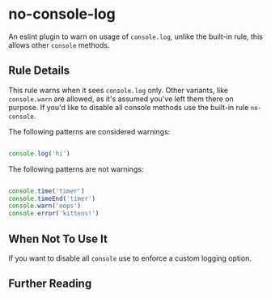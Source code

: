 # no-console-log

An eslint plugin to warn on usage of `console.log`, unlike the built-in rule, this allows other `console` methods.

## Rule Details

This rule warns when it sees `console.log` only. Other variants, like `console.warn` are allowed, as it's assumed you've left them there on purpose. If you'd like to disable all console methods use the built-in rule `no-console`.

The following patterns are considered warnings:

```js

console.log('hi')

```

The following patterns are not warnings:

```js

console.time('timer')
console.timeEnd('timer')
console.warn('oops')
console.error('kittens!')

```

## When Not To Use It

If you want to disable all `console` use to enforce a custom logging option.

## Further Reading

